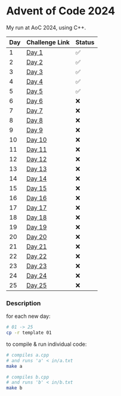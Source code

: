 # Advent of Code 2024

My run at AoC 2024, using C++.

| Day | Challenge Link                                         | Status       |
|-----|---------------------------------------------------------|--------------|
| 1   | [Day 1](https://adventofcode.com/2024/day/1)            | :white_check_mark: |
| 2   | [Day 2](https://adventofcode.com/2024/day/2)            | :white_check_mark: |
| 3   | [Day 3](https://adventofcode.com/2024/day/3)            | :white_check_mark: |
| 4   | [Day 4](https://adventofcode.com/2024/day/4)            | :white_check_mark: |
| 5   | [Day 5](https://adventofcode.com/2024/day/5)            | :white_check_mark: |
| 6   | [Day 6](https://adventofcode.com/2024/day/6)            | :x: |
| 7   | [Day 7](https://adventofcode.com/2024/day/7)            | :x:          |
| 8   | [Day 8](https://adventofcode.com/2024/day/8)            | :x:          |
| 9   | [Day 9](https://adventofcode.com/2024/day/9)            | :x:          |
| 10  | [Day 10](https://adventofcode.com/2024/day/10)          | :x:          |
| 11  | [Day 11](https://adventofcode.com/2024/day/11)          | :x:          |
| 12  | [Day 12](https://adventofcode.com/2024/day/12)          | :x:          |
| 13  | [Day 13](https://adventofcode.com/2024/day/13)          | :x:          |
| 14  | [Day 14](https://adventofcode.com/2024/day/14)          | :x:          |
| 15  | [Day 15](https://adventofcode.com/2024/day/15)          | :x:          |
| 16  | [Day 16](https://adventofcode.com/2024/day/16)          | :x:          |
| 17  | [Day 17](https://adventofcode.com/2024/day/17)          | :x:          |
| 18  | [Day 18](https://adventofcode.com/2024/day/18)          | :x:          |
| 19  | [Day 19](https://adventofcode.com/2024/day/19)          | :x:          |
| 20  | [Day 20](https://adventofcode.com/2024/day/20)          | :x:          |
| 21  | [Day 21](https://adventofcode.com/2024/day/21)          | :x:          |
| 22  | [Day 22](https://adventofcode.com/2024/day/22)          | :x:          |
| 23  | [Day 23](https://adventofcode.com/2024/day/23)          | :x:          |
| 24  | [Day 24](https://adventofcode.com/2024/day/24)          | :x:          |
| 25  | [Day 25](https://adventofcode.com/2024/day/25)          | :x:          |

### Description

for each new day:
```bash
# 01 -> 25
cp -r template 01
```

to compile & run individual code:
```bash
# compiles a.cpp
# and runs 'a' < in/a.txt 
make a

# compiles b.cpp
# and runs 'b' < in/b.txt 
make b
```